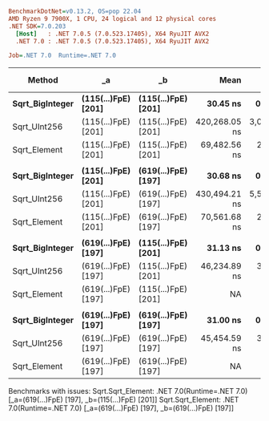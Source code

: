 ``` ini

BenchmarkDotNet=v0.13.2, OS=pop 22.04
AMD Ryzen 9 7900X, 1 CPU, 24 logical and 12 physical cores
.NET SDK=7.0.203
  [Host]   : .NET 7.0.5 (7.0.523.17405), X64 RyuJIT AVX2
  .NET 7.0 : .NET 7.0.5 (7.0.523.17405), X64 RyuJIT AVX2

Job=.NET 7.0  Runtime=.NET 7.0

```

| Method              | _a                      | _b                      |          Mean |        Error |       StdDev |     Ratio |  RatioSD |       Gen0 | Allocated | Alloc Ratio |
|---------------------|-------------------------|-------------------------|--------------:|-------------:|-------------:|----------:|---------:|-----------:|----------:|------------:|
| **Sqrt_BigInteger** | **(115(...)FpE) [201]** | **(115(...)FpE) [201]** |  **30.45 ns** | **0.047 ns** | **0.044 ns** |  **1.00** | **0.00** | **0.0005** |  **40 B** |    **1.00** |
| Sqrt_UInt256        | (115(...)FpE) [201]     | (115(...)FpE) [201]     | 420,268.05 ns | 3,041.324 ns | 2,539.644 ns | 13,797.12 |    83.85 |          - |         - |        0.00 |
| Sqrt_Element        | (115(...)FpE) [201]     | (115(...)FpE) [201]     |  69,482.56 ns |   217.620 ns |   203.562 ns |  2,281.59 |     7.27 |     1.2207 |  108640 B |    2,716.00 |
|                     |                         |                         |               |              |              |           |          |            |           |             |
| **Sqrt_BigInteger** | **(115(...)FpE) [201]** | **(619(...)FpE) [197]** |  **30.68 ns** | **0.400 ns** | **0.374 ns** |  **1.00** | **0.00** | **0.0005** |  **40 B** |    **1.00** |
| Sqrt_UInt256        | (115(...)FpE) [201]     | (619(...)FpE) [197]     | 430,494.21 ns | 5,508.602 ns | 5,152.750 ns | 14,035.50 |   249.26 |          - |         - |        0.00 |
| Sqrt_Element        | (115(...)FpE) [201]     | (619(...)FpE) [197]     |  70,561.68 ns |   270.851 ns |   240.102 ns |  2,300.59 |    33.19 |     1.2207 |  108640 B |    2,716.00 |
|                     |                         |                         |               |              |              |           |          |            |           |             |
| **Sqrt_BigInteger** | **(619(...)FpE) [197]** | **(115(...)FpE) [201]** |  **31.13 ns** | **0.250 ns** | **0.234 ns** |  **1.00** | **0.00** | **0.0005** |  **40 B** |    **1.00** |
| Sqrt_UInt256        | (619(...)FpE) [197]     | (115(...)FpE) [201]     |  46,234.89 ns |   389.370 ns |   364.217 ns |  1,485.38 |    10.78 |          - |         - |        0.00 |
| Sqrt_Element        | (619(...)FpE) [197]     | (115(...)FpE) [201]     |            NA |           NA |           NA |         ? |        ? |          - |         - |           ? |
|                     |                         |                         |               |              |              |           |          |            |           |             |
| **Sqrt_BigInteger** | **(619(...)FpE) [197]** | **(619(...)FpE) [197]** |  **31.00 ns** | **0.258 ns** | **0.241 ns** |  **1.00** | **0.00** | **0.0005** |  **40 B** |    **1.00** |
| Sqrt_UInt256        | (619(...)FpE) [197]     | (619(...)FpE) [197]     |  45,454.59 ns |   361.477 ns |   338.126 ns |  1,466.40 |    14.68 |          - |         - |        0.00 |
| Sqrt_Element        | (619(...)FpE) [197]     | (619(...)FpE) [197]     |            NA |           NA |           NA |         ? |        ? |          - |         - |           ? |

Benchmarks with issues:
Sqrt.Sqrt_Element: .NET 7.0(Runtime=.NET 7.0) [_a=(619(...)FpE) [197], _b=(115(...)FpE) [201]]
Sqrt.Sqrt_Element: .NET 7.0(Runtime=.NET 7.0) [_a=(619(...)FpE) [197], _b=(619(...)FpE) [197]]
